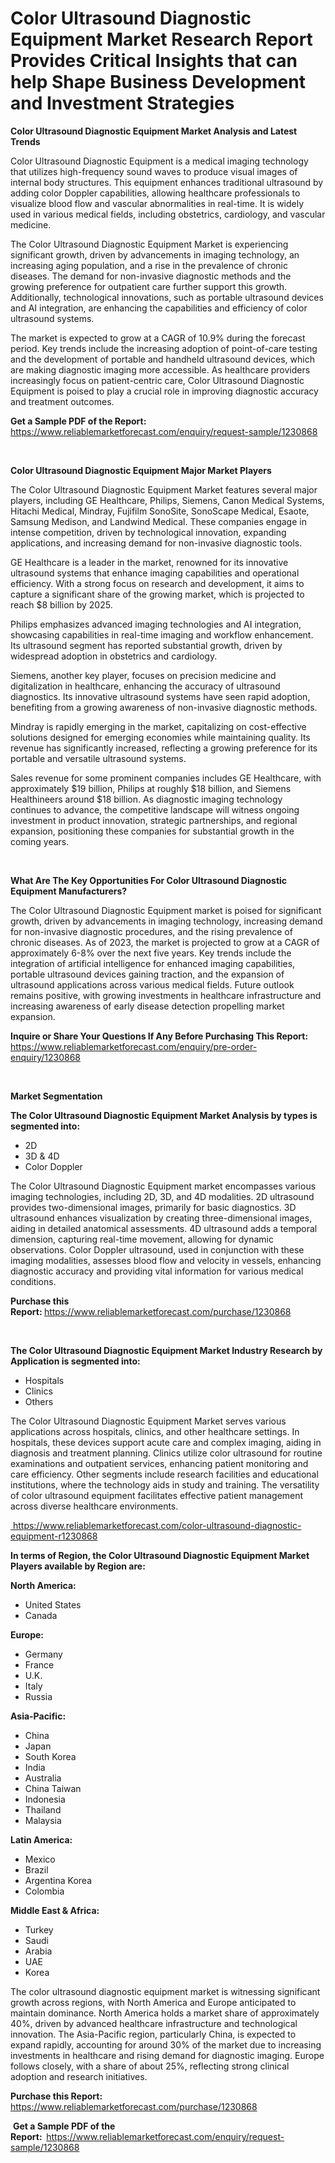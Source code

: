 <p><h1>Color Ultrasound Diagnostic Equipment Market Research Report Provides Critical Insights that can help Shape Business Development and Investment Strategies</h1></p><p><strong>Color Ultrasound Diagnostic Equipment Market Analysis and Latest Trends</strong></p>
<p><p>Color Ultrasound Diagnostic Equipment is a medical imaging technology that utilizes high-frequency sound waves to produce visual images of internal body structures. This equipment enhances traditional ultrasound by adding color Doppler capabilities, allowing healthcare professionals to visualize blood flow and vascular abnormalities in real-time. It is widely used in various medical fields, including obstetrics, cardiology, and vascular medicine.</p><p>The Color Ultrasound Diagnostic Equipment Market is experiencing significant growth, driven by advancements in imaging technology, an increasing aging population, and a rise in the prevalence of chronic diseases. The demand for non-invasive diagnostic methods and the growing preference for outpatient care further support this growth. Additionally, technological innovations, such as portable ultrasound devices and AI integration, are enhancing the capabilities and efficiency of color ultrasound systems.</p><p>The market is expected to grow at a CAGR of 10.9% during the forecast period. Key trends include the increasing adoption of point-of-care testing and the development of portable and handheld ultrasound devices, which are making diagnostic imaging more accessible. As healthcare providers increasingly focus on patient-centric care, Color Ultrasound Diagnostic Equipment is poised to play a crucial role in improving diagnostic accuracy and treatment outcomes.</p></p>
<p><strong>Get a Sample PDF of the Report:&nbsp;</strong> <a href="https://www.reliablemarketforecast.com/enquiry/request-sample/1230868?utm_campaign=1130&utm_medium=2&utm_source=Github&utm_content=ia&utm_term=14042025&utm_id=color-ultrasound-diagnostic-equipment">https://www.reliablemarketforecast.com/enquiry/request-sample/1230868</a></p>
<p>&nbsp;</p>
<p><strong>Color Ultrasound Diagnostic Equipment Major Market Players</strong></p>
<p><p>The Color Ultrasound Diagnostic Equipment Market features several major players, including GE Healthcare, Philips, Siemens, Canon Medical Systems, Hitachi Medical, Mindray, Fujifilm SonoSite, SonoScape Medical, Esaote, Samsung Medison, and Landwind Medical. These companies engage in intense competition, driven by technological innovation, expanding applications, and increasing demand for non-invasive diagnostic tools.</p><p>GE Healthcare is a leader in the market, renowned for its innovative ultrasound systems that enhance imaging capabilities and operational efficiency. With a strong focus on research and development, it aims to capture a significant share of the growing market, which is projected to reach $8 billion by 2025.</p><p>Philips emphasizes advanced imaging technologies and AI integration, showcasing capabilities in real-time imaging and workflow enhancement. Its ultrasound segment has reported substantial growth, driven by widespread adoption in obstetrics and cardiology.</p><p>Siemens, another key player, focuses on precision medicine and digitalization in healthcare, enhancing the accuracy of ultrasound diagnostics. Its innovative ultrasound systems have seen rapid adoption, benefiting from a growing awareness of non-invasive diagnostic methods.</p><p>Mindray is rapidly emerging in the market, capitalizing on cost-effective solutions designed for emerging economies while maintaining quality. Its revenue has significantly increased, reflecting a growing preference for its portable and versatile ultrasound systems.</p><p>Sales revenue for some prominent companies includes GE Healthcare, with approximately $19 billion, Philips at roughly $18 billion, and Siemens Healthineers around $18 billion. As diagnostic imaging technology continues to advance, the competitive landscape will witness ongoing investment in product innovation, strategic partnerships, and regional expansion, positioning these companies for substantial growth in the coming years.</p></p>
<p>&nbsp;</p>
<p><strong>What Are The Key Opportunities For Color Ultrasound Diagnostic Equipment Manufacturers?</strong></p>
<p><p>The Color Ultrasound Diagnostic Equipment market is poised for significant growth, driven by advancements in imaging technology, increasing demand for non-invasive diagnostic procedures, and the rising prevalence of chronic diseases. As of 2023, the market is projected to grow at a CAGR of approximately 6-8% over the next five years. Key trends include the integration of artificial intelligence for enhanced imaging capabilities, portable ultrasound devices gaining traction, and the expansion of ultrasound applications across various medical fields. Future outlook remains positive, with growing investments in healthcare infrastructure and increasing awareness of early disease detection propelling market expansion.</p></p>
<p><strong>Inquire or Share Your Questions If Any Before Purchasing This Report:</strong> <a href="https://www.reliablemarketforecast.com/enquiry/pre-order-enquiry/1230868?utm_campaign=1130&utm_medium=2&utm_source=Github&utm_content=ia&utm_term=14042025&utm_id=color-ultrasound-diagnostic-equipment">https://www.reliablemarketforecast.com/enquiry/pre-order-enquiry/1230868</a></p>
<p>&nbsp;</p>
<p><strong>Market Segmentation</strong></p>
<p><strong>The Color Ultrasound Diagnostic Equipment Market Analysis by types is segmented into:</strong></p>
<p><ul><li>2D</li><li>3D & 4D</li><li>Color Doppler</li></ul></p>
<p><p>The Color Ultrasound Diagnostic Equipment market encompasses various imaging technologies, including 2D, 3D, and 4D modalities. 2D ultrasound provides two-dimensional images, primarily for basic diagnostics. 3D ultrasound enhances visualization by creating three-dimensional images, aiding in detailed anatomical assessments. 4D ultrasound adds a temporal dimension, capturing real-time movement, allowing for dynamic observations. Color Doppler ultrasound, used in conjunction with these imaging modalities, assesses blood flow and velocity in vessels, enhancing diagnostic accuracy and providing vital information for various medical conditions.</p></p>
<p><strong>Purchase this Report:&nbsp;</strong><a href="https://www.reliablemarketforecast.com/purchase/1230868?utm_campaign=1130&utm_medium=2&utm_source=Github&utm_content=ia&utm_term=14042025&utm_id=color-ultrasound-diagnostic-equipment">https://www.reliablemarketforecast.com/purchase/1230868</a></p>
<p>&nbsp;</p>
<p><strong>The Color Ultrasound Diagnostic Equipment Market Industry Research by Application is segmented into:</strong></p>
<p><ul><li>Hospitals</li><li>Clinics</li><li>Others</li></ul></p>
<p><p>The Color Ultrasound Diagnostic Equipment Market serves various applications across hospitals, clinics, and other healthcare settings. In hospitals, these devices support acute care and complex imaging, aiding in diagnosis and treatment planning. Clinics utilize color ultrasound for routine examinations and outpatient services, enhancing patient monitoring and care efficiency. Other segments include research facilities and educational institutions, where the technology aids in study and training. The versatility of color ultrasound equipment facilitates effective patient management across diverse healthcare environments.</p></p>
<p><a href="https://www.reliablemarketforecast.com/color-ultrasound-diagnostic-equipment-r1230868?utm_campaign=1130&utm_medium=2&utm_source=Github&utm_content=ia&utm_term=14042025&utm_id=color-ultrasound-diagnostic-equipment">&nbsp;https://www.reliablemarketforecast.com/color-ultrasound-diagnostic-equipment-r1230868</a></p>
<p><strong>In terms of Region, the Color Ultrasound Diagnostic Equipment Market Players available by Region are:</strong></p>
<p>
    <p> <strong> North America: </strong>
        <ul>
            <li>United States</li>
            <li>Canada</li>
        </ul>
        </p> 
    <p> <strong> Europe: </strong>
        <ul>
            <li>Germany</li>
            <li>France</li>
            <li>U.K.</li>
            <li>Italy</li>
            <li>Russia</li>
        </ul>
        </p> 
    <p> <strong> Asia-Pacific: </strong>
        <ul>
            <li>China</li>
            <li>Japan</li>
            <li>South Korea</li>
            <li>India</li>
            <li>Australia</li>
            <li>China Taiwan</li>
            <li>Indonesia</li>
            <li>Thailand</li>
            <li>Malaysia</li>
        </ul>
        </p> 
    <p> <strong> Latin America: </strong>
        <ul>
            <li>Mexico</li>
            <li>Brazil</li>
            <li>Argentina Korea</li>
            <li>Colombia</li>
        </ul>
        </p> 
    <p> <strong> Middle East & Africa: </strong>
        <ul>
            <li>Turkey</li>
            <li>Saudi</li>
            <li>Arabia</li>
            <li>UAE</li>
            <li>Korea</li>
        </ul>
    </p>
    </p>
<p><p>The color ultrasound diagnostic equipment market is witnessing significant growth across regions, with North America and Europe anticipated to maintain dominance. North America holds a market share of approximately 40%, driven by advanced healthcare infrastructure and technological innovation. The Asia-Pacific region, particularly China, is expected to expand rapidly, accounting for around 30% of the market due to increasing investments in healthcare and rising demand for diagnostic imaging. Europe follows closely, with a share of about 25%, reflecting strong clinical adoption and research initiatives.</p></p>
<p><strong>Purchase this Report: </strong><a href="https://www.reliablemarketforecast.com/purchase/1230868?utm_campaign=1130&utm_medium=2&utm_source=Github&utm_content=ia&utm_term=14042025&utm_id=color-ultrasound-diagnostic-equipment">https://www.reliablemarketforecast.com/purchase/1230868</a></p>
<p>&nbsp;<strong>Get a Sample PDF of the Report:&nbsp;&nbsp;</strong><a href="https://www.reliablemarketforecast.com/enquiry/request-sample/1230868?utm_campaign=1130&utm_medium=2&utm_source=Github&utm_content=ia&utm_term=14042025&utm_id=color-ultrasound-diagnostic-equipment">https://www.reliablemarketforecast.com/enquiry/request-sample/1230868</a></p>
<p><strong></strong></p>
<p><p></p><p></p><p></p></p>